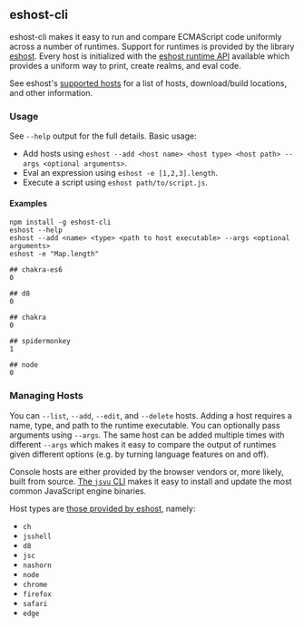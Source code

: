 ## eshost-cli

eshost-cli makes it easy to run and compare ECMAScript code uniformly across a number of runtimes. Support for runtimes is provided by the library [eshost](https://github.com/bterlson/eshost). Every host is initialized with the [eshost runtime API](https://github.com/bterlson/eshost#runtime-library) available which provides a uniform way to print, create realms, and eval code. 

See eshost's [supported hosts](https://github.com/bterlson/eshost#supported-hosts) for a list of hosts, download/build locations, and other information.

### Usage

See `--help` output for the full details. Basic usage:

* Add hosts using `eshost --add <host name> <host type> <host path> --args <optional arguments>`.
* Eval an expression using `eshost -e [1,2,3].length`.
* Execute a script using `eshost path/to/script.js`.

#### Examples

```
npm install -g eshost-cli
eshost --help
eshost --add <name> <type> <path to host executable> --args <optional arguments>
eshost -e "Map.length"

## chakra-es6
0

## d8
0

## chakra
0

## spidermonkey
1

## node
0
```

### Managing Hosts

You can `--list`, `--add`, `--edit`, and `--delete` hosts. Adding a host requires a name, type, and path to the runtime executable. You can optionally pass arguments using `--args`. The same host can be added multiple times with different `--args` which makes it easy to compare the output of runtimes given different options (e.g. by turning language features on and off).

Console hosts are either provided by the browser vendors or, more likely, built from source. [The `jsvu` CLI](https://github.com/GoogleChromeLabs/jsvu) makes it easy to install and update the most common JavaScript engine binaries.

Host types are [those provided by eshost](https://github.com/bterlson/eshost#supported-hosts), namely:

* `ch`
* `jsshell`
* `d8`
* `jsc`
* `nashorn`
* `node`
* `chrome`
* `firefox`
* `safari`
* `edge`
